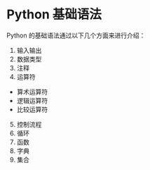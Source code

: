# Python 基础语法

Python 的基础语法通过以下几个方面来进行介绍：

1. 输入输出
2. 数据类型
3. 注释
4. 运算符

- 算术运算符
- 逻辑运算符
- 比较运算符

5. 控制流程
6. 循环
7. 函数
8. 字典
9. 集合
